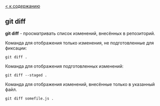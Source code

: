 [< к содержанию](./readme.md)

## git diff

**git diff** - просматривать список изменений, внесённых в репозиторий.

Команда для отображения только изменения, не подготовленные для фиксации:

```bash=
git diff .
```

Команда для отображения подготовленных изменений:

```bash=
git diff --staged .
```

Команда для отображения изменений, внесённые только в указанный файл.


```bash=
git diff somefile.js .
```